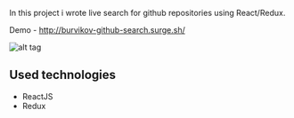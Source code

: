 In this project i wrote live search for github repositories using React/Redux.

Demo - http://burvikov-github-search.surge.sh/

![alt tag](https://raw.githubusercontent.com/OlegBurvikov/my-images/master/app-example.jpg?token=AIXNUQFGQMDO7NSI6TY37O262EGA6 "App example")​

## Used technologies
- ReactJS
- Redux

